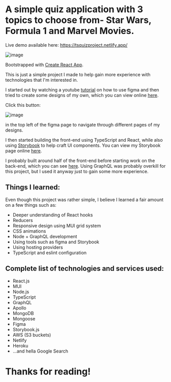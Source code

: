 # A simple quiz application with 3 topics to choose from- Star Wars, Formula 1 and Marvel Movies.

Live demo available here: https://tsquizproject.netlify.app/

![image](https://user-images.githubusercontent.com/10779091/173256398-62cfea67-5c3a-4570-bbf8-af63e931b441.png)

Bootstrapped with [Create React App](https://github.com/facebook/create-react-app).

This is just a simple project I made to help gain more experience with technologies that I'm interested in.


I started out by watching a youtube [tutorial](https://www.youtube.com/watch?v=Gu1so3pz4bA) on how to use figma and then tried to create some designs of my own, which you can view online [here](https://www.figma.com/file/xExvPHoxMmn3JjIZI5fieI/Quiz-App?node-id=0%3A1). 

Click this button:

![image](https://user-images.githubusercontent.com/10779091/173256731-f9608977-f665-40f5-98ec-928098aaa2fa.png)

in the top left of the figma page to navigate through different pages of my designs.


I then started building the front-end using TypeScript and React, while also using [Storybook](https://storybook.js.org/) to help craft UI components. You can view my Storybook page online [here](https://tsquizproject-storybook.netlify.app/?path=/story/homepage-homecard--classical-music).


I probably built around half of the front-end before starting work on the back-end, which you can see [here](https://github.com/joshua-hs/quizappbackend). Using GraphQL was probably overkill for this project, but I used it anyway just to gain some more experience.


## Things I learned:
Even though this project was rather simple, I believe I learned a fair amount on a few things such as:
- Deeper understanding of React hooks
- Reducers
- Responsive design using MUI grid system
- CSS animations
- Node + GraphQL development
- Using tools such as figma and Storybook
- Using hosting providers
- TypeScript and eslint configuration


## Complete list of technologies and services used:

- React.js
- MUI
- Node.js
- TypeScript
- GraphQL
- Apollo
- MongoDB
- Mongoose
- Figma
- Storybook.js
- AWS (S3 buckets)
- Netlify
- Heroku
- ...and hella Google Search

# Thanks for reading!
